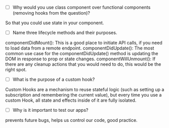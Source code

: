 -   [ ] Why would you use class component over functional components (removing hooks from the question)?

So that you could use state in your component.

-   [ ] Name three lifecycle methods and their purposes.

componentDidMount(): This is a good place to initiate API calls, if you need to load data from a remote endpoint.
componentDidUpdate(): The most common use case for the componentDidUpdate() method is updating the DOM in response to prop or state changes.
componentWillUnmount(): If there are any cleanup actions that you would need to do, this would be the right spot.

-   [ ] What is the purpose of a custom hook?

Custom Hooks are a mechanism to reuse stateful logic (such as setting up a subscription and remembering the current value), but every time you use a custom Hook, all state and effects inside of it are fully isolated.

-   [ ] Why is it important to test our apps?

prevents future bugs, helps us control our code, good practice.
